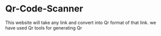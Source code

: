 # Qr-Code-Scanner
This website will take any link and convert into Qr format of that link. we have used Qr tools for generating Qr
